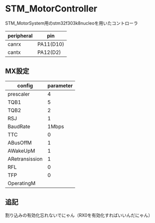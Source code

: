 # STM_MotorController
STM_MotorSystem用のstm32f303k8nucleoを用いたコントローラ

|peripheral|pin|
|---|---|
|canrx|PA11(D10)|
|cantx|PA12(D2)|

## MX設定
|config|parameter|
|---|---|
|prescaler|4|
|TQB1|5|
|TQB2|2|
|RSJ|1|
|BaudRate|1Mbps|
|TTC|0|
|ABusOffM|1|
|AWakeUpM|1|
|ARetransission|1|
|RFL|0|
|TFP|0|
|OperatingM||

## 追記
割り込みの有効化忘れないでにゃん（RX0を有効化すればいいんだにゃん）

